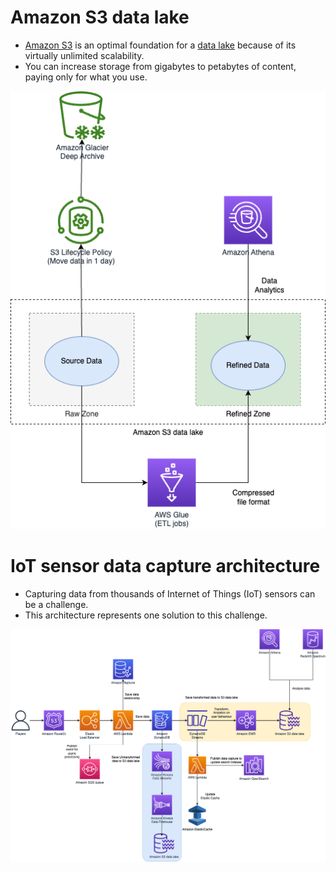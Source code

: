 # Amazon S3 data lake
- [Amazon S3](https://docs.aws.amazon.com/whitepapers/latest/building-data-lakes/amazon-s3-data-lake-storage-platform.html) is an optimal foundation for a [data lake](../../../1_HLDDesignComponents/0_SystemGlossaries/Database/BigData/DataLake.md) because of its virtually unlimited scalability.
- You can increase storage from gigabytes to petabytes of content, paying only for what you use.

![](assets/Data-Lake-AWS.drawio.png)

# IoT sensor data capture architecture
- Capturing data from thousands of Internet of Things (IoT) sensors can be a challenge.
- This architecture represents one solution to this challenge.

![](assets/AWS-IOT-Data-Capture.png)